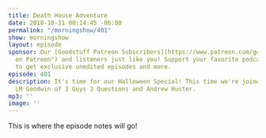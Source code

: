 ```yaml
---
title: Death House Adventure
date: 2018-10-31 00:14:45 -06:00
permalink: "/morningshow/401"
show: morningshow
layout: episode
sponsor: Our [Goodstuff Patreon Subscribers](https://www.patreon.com/goodstuff "Goodstuff
  on Patreon") and listeners just like you! Support your favorite podcasts directly
  to get exclusive unedited episodes and more.
episode: 401
description: It's time for our Halloween Special! This time we're joined by Aaron
  LM Goodwin of 3 Guys 3 Questions and Andrew Huster.
mp3: ''
image: ''
---
```


This is where the episode notes will go!